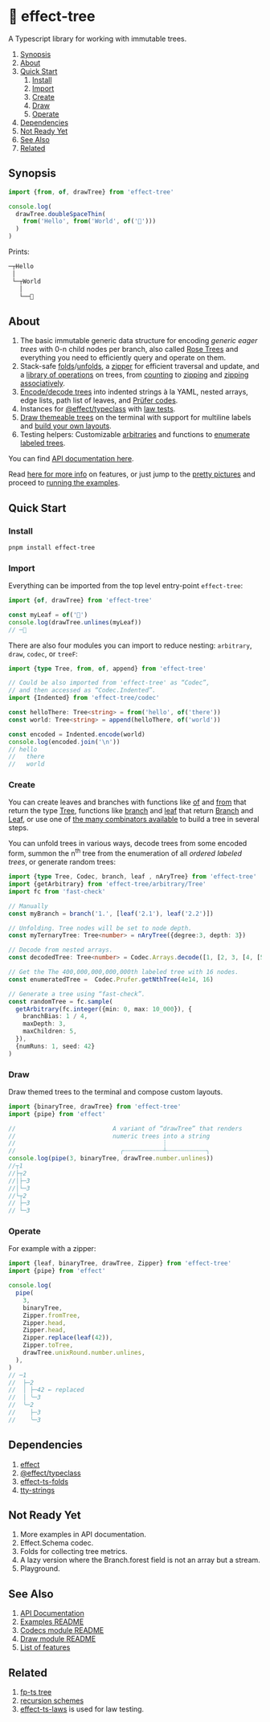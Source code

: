 # 🌳 effect-tree

A Typescript library for working with immutable trees.

1. [Synopsis](#synopsis)
2. [About](#about)
3. [Quick Start](#quick-start)
   1. [Install](#install)
   2. [Import](#import)
   3. [Create](#create)
   4. [Draw](#draw)
   5. [Operate](#operate)
4. [Dependencies](#dependencies)
5. [Not Ready Yet](#not-ready-yet)
6. [See Also](#see-also)
7. [Related](#related)

## Synopsis

```ts
import {from, of, drawTree} from 'effect-tree'

console.log(
  drawTree.doubleSpaceThin(
    from('Hello', from('World', of('🌳')))
  )
)
```

Prints:

```txt
─┬Hello
 │
 └─┬World
   │
   └──🌳
```

## About

1. The basic immutable generic data structure for encoding _generic eager trees_ with 0-n child nodes per branch, also called [Rose Trees](https://en.wikipedia.org/wiki/Rose_tree) and everything you need to efficiently query and operate on them.
1. Stack-safe [folds](https://github.com/middle-ages/effect-tree/blob/main/src/folds.ts)/[unfolds](https://github.com/middle-ages/effect-tree/blob/main/src/unfolds.ts), a [zipper](https://www.st.cs.uni-saarland.de/edu/seminare/2005/advanced-fp/docs/huet-zipper.pdf) for efficient traversal and update, and a [library of operations](https://github.com/middle-ages/effect-tree/blob/main/src/ops.ts) on trees, from [counting](https://github.com/middle-ages/effect-tree/blob/main/src/ops/counts.ts) to [zipping](https://github.com/middle-ages/effect-tree/blob/main/src/ops) and [zipping associatively](https://github.com/middle-ages/effect-tree/blob/main/src/ops/zipThese.ts).
1. [Encode/decode trees](https://middle-ages.github.io/effect-tree-docs/modules/Codec.html) into indented strings à la YAML, nested arrays, edge lists, path list of leaves, and [Prüfer codes](https://www.math.nagoya-u.ac.jp/~richard/teaching/s2024/SML_Tue_Tai_1.pdf).
1. Instances for [@effect/typeclass](https://github.com/Effect-TS/effect/blob/main/packages/typeclass/README.md) with [law tests](https://github.com/middle-ages/effect-tree/blob/main/src/instances/laws.test.ts).
1. [Draw themeable trees](https://github.com/middle-ages/effect-tree/blob/main/src/draw/tree.test.ts) on the terminal with support for multiline labels and [build your own layouts](https://github.com/middle-ages/effect-tree/blob/main/examples/layout.ts).
1. Testing helpers: Customizable [arbitraries](https://github.com/middle-ages/effect-tree/blob/main/src/arbitrary/Tree/options.ts) and functions to [enumerate labeled trees](https://github.com/middle-ages/effect-tree/blob/main/src/codec/prufer/enumerate.ts).

You can find [API documentation here](https://middle-ages.github.io/effect-tree-docs).

Read [here for more info](docs/features.md) on features, or just jump to the [pretty pictures](docs/features.md#drawing-trees) and proceed to [running the examples](examples/README.md).

## Quick Start

### Install

```sh
pnpm install effect-tree
```

### Import

Everything can be imported from the top level entry-point `effect-tree`:

```ts
import {of, drawTree} from 'effect-tree'

const myLeaf = of('🍁')
console.log(drawTree.unlines(myLeaf))
// ─🍁
```

There are also four modules you can import to reduce nesting: `arbitrary`, `draw`, `codec`, or `treeF`:

```ts
import {type Tree, from, of, append} from 'effect-tree'

// Could be also imported from 'effect-tree' as “Codec”,
// and then accessed as “Codec.Indented”.
import {Indented} from 'effect-tree/codec'

const helloThere: Tree<string> = from('hello', of('there'))
const world: Tree<string> = append(helloThere, of('world'))

const encoded = Indented.encode(world)
console.log(encoded.join('\n'))
// hello
//   there
//   world
```

### Create

You can create leaves and branches with functions like [of](https://middle-ages.github.io/effect-tree-docs/variables/index.of.html) and [from](https://middle-ages.github.io/effect-tree-docs/functions/index.from.html) that return the type [Tree](https://middle-ages.github.io/effect-tree-docs/types/effect-tree.Tree.html), functions like [branch](https://middle-ages.github.io/effect-tree-docs/functions/effect-tree.branch.html) and [leaf](https://middle-ages.github.io/effect-tree-docs/functions/effect-tree.leaf.html) that return [Branch](https://middle-ages.github.io/effect-tree-docs/types/effect-tree.Branch.html) and [Leaf](https://middle-ages.github.io/effect-tree-docs/types/effect-tree.Leaf.html), or use one of [the many combinators available](https://middle-ages.github.io/effect-tree-docs/modules/effect-tree.html) to build a tree in several steps.

You can unfold trees in various ways, decode trees from some encoded form, summon the n<sup>th</sup> tree from the enumeration of all _ordered labeled trees_, or generate random trees:

```ts
import {type Tree, Codec, branch, leaf , nAryTree} from 'effect-tree'
import {getArbitrary} from 'effect-tree/arbitrary/Tree'
import fc from 'fast-check'

// Manually
const myBranch = branch('1.', [leaf('2.1'), leaf('2.2')])

// Unfolding. Tree nodes will be set to node depth.
const myTernaryTree: Tree<number> = nAryTree({degree:3, depth: 3})

// Decode from nested arrays.
const decodedTree: Tree<number> = Codec.Arrays.decode([1, [2, 3, [4, [5, 6]]]])

// Get the The 400,000,000,000,000th labeled tree with 16 nodes.
const enumeratedTree =  Codec.Prufer.getNthTree(4e14, 16)

// Generate a tree using “fast-check”.
const randomTree = fc.sample(
  getArbitrary(fc.integer({min: 0, max: 10_000}), {
    branchBias: 1 / 4,
    maxDepth: 3,
    maxChildren: 5,
  }),
  {numRuns: 1, seed: 42}
)
```

### Draw

Draw themed trees to the terminal and compose custom layouts.

```ts
import {binaryTree, drawTree} from 'effect-tree'
import {pipe} from 'effect'

//                           A variant of “drawTree” that renders
//                           numeric trees into a string
//                                         ┊
//                             ╭┄┄┄┄┄┄┄┄┄┄┄┴┄┄┄┄┄┄┄┄┄┄┄╮
console.log(pipe(3, binaryTree, drawTree.number.unlines))
//┬1
//├┬2
//│├─3
//│└─3
//└┬2
// ├─3
// └─3
```

### Operate

For example with a zipper:

```ts
import {leaf, binaryTree, drawTree, Zipper} from 'effect-tree'
import {pipe} from 'effect'

console.log(
  pipe(
    3,
    binaryTree,
    Zipper.fromTree,
    Zipper.head,
    Zipper.head,
    Zipper.replace(leaf(42)),
    Zipper.toTree,
    drawTree.unixRound.number.unlines,
  ),
)
// ─1
//  ├─2
//  │ ├─42 ← replaced
//  │ ╰─3
//  ╰─2
//    ├─3
//    ╰─3
```

## Dependencies

1. [effect](https://www.npmjs.com/package/effect)
1. [@effect/typeclass](https://www.npmjs.com/package/@effect/typeclass)
1. [effect-ts-folds](https://github.com/middle-ages/effect-ts-folds)
1. [tty-strings](https://www.npmjs.com/package/tty-strings)

## Not Ready Yet

1. More examples in API documentation.
1. Effect.Schema codec.
1. Folds for collecting tree metrics.
1. A lazy version where the Branch.forest field is not an array but a stream.
1. Playground.

## See Also

1. [API Documentation](https://middle-ages.github.io/effect-tree-docs)
1. [Examples README](examples/README.md)
1. [Codecs module README](src/codec/README.md)
1. [Draw module README](src/draw/README.md)
1. [List of features](docs/features.md)

## Related

1. [fp-ts tree](https://gcanti.github.io/fp-ts/modules/Tree.ts.html)
1. [recursion schemes](https://hackage.haskell.org/package/recursion-schemes)
1. [effect-ts-laws](https://middle-ages.github.io/effect-ts-laws-docs/catalog-of-laws.html)
   is used for law testing.
